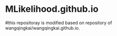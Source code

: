 # MLikelihood.github.io
#this repositoray is modified based on repository of wangqingkai/wangqingkai.github.io. 
